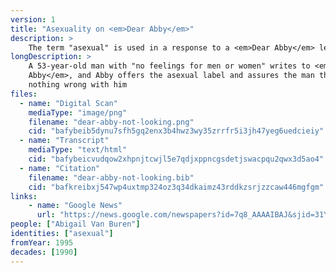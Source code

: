 ```yaml
---
version: 1
title: "Asexuality on <em>Dear Abby</em>"
description: >
    The term "asexual" is used in a response to a <em>Dear Abby</em> letter
longDescription: >
    A 53-year-old man with "no feelings for men or women" writes to <em>Dear
    Abby</em>, and Abby offers the asexual label and assures the man there's
    nothing wrong with him
files:
  - name: "Digital Scan"
    mediaType: "image/png"
    filename: "dear-abby-not-looking.png"
    cid: "bafybeib5dynu7sfh5gq2enx3b4hwz3wy35zrrfr5i3jh47yeg6uedcieiy"
  - name: "Transcript"
    mediaType: "text/html"
    cid: "bafybeicvudqow2xhpnjtcwjl5e7qdjxppncgsdetjswacpqu2qwx3d5ao4"
  - name: "Citation"
    filename: "dear-abby-not-looking.bib"
    cid: "bafkreibxj547wp4uxtmp324oz3q34dkaimz43rddkzsrjzzcaw446mgfgm"
links:
    - name: "Google News"
      url: "https://news.google.com/newspapers?id=7q8_AAAAIBAJ&sjid=31YMAAAAIBAJ&pg=6814%2C6344642"
people: ["Abigail Van Buren"]
identities: ["asexual"]
fromYear: 1995
decades: [1990]
---
```

